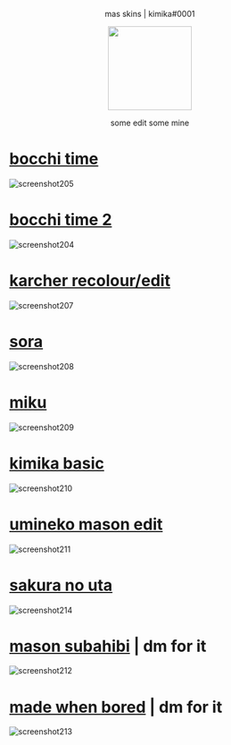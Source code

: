 <p align="center"> mas skins | kimika#0001
<p align="center">
<a href="https://osu.ppy.sh/users/21821366">
  <img src="https://a.ppy.sh/21821366?1669712909.jpeg"  
       width="150"
       height="150"></a>
<p align="center"> some edit some mine

# [bocchi time](https://subahibi.s-ul.eu/R3oIJKNH)
![screenshot205](https://user-images.githubusercontent.com/115696505/205909438-4f68caad-8698-4aa6-8131-53643b455e92.jpg)

# [bocchi time 2](https://subahibi.s-ul.eu/QtmX3kuD)
![screenshot204](https://user-images.githubusercontent.com/115696505/205910592-41ce4ad2-a605-468a-b805-1d10120e9cb7.jpg)

# [karcher recolour/edit](https://subahibi.s-ul.eu/YVt9IM1d)
![screenshot207](https://user-images.githubusercontent.com/115696505/205911813-82eae1c0-3bc7-4434-bd87-a3aa411b5fa5.jpg)

# [sora](https://subahibi.s-ul.eu/mB3FI42L)
![screenshot208](https://user-images.githubusercontent.com/115696505/205917038-0b9dc322-f82d-4ac1-acd1-39d8ac5c6234.jpg)

# [miku](https://subahibi.s-ul.eu/OJO75yKw)
![screenshot209](https://user-images.githubusercontent.com/115696505/205918542-d84f1b66-518d-40a0-802e-e041c174ca3e.jpg)

# [kimika basic](https://subahibi.s-ul.eu/5pseQMG8)
![screenshot210](https://user-images.githubusercontent.com/115696505/206012100-c5d16ee2-5edc-43a7-8a6f-64f714b22e3c.jpg)

# [umineko mason edit](https://subahibi.s-ul.eu/fqlDNEVg)
![screenshot211](https://user-images.githubusercontent.com/115696505/206013977-2adced76-7607-475a-8ca8-1735968bce7b.jpg)

# [sakura no uta]()
![screenshot214](https://user-images.githubusercontent.com/115696505/206022960-17c0d3a0-f82d-43b2-beb5-ea26164c2f47.jpg)
  
# [mason subahibi]() | dm for it
![screenshot212](https://user-images.githubusercontent.com/115696505/206018087-d5780a6e-a5e3-463d-86e0-70c9ec35e1ea.jpg)

# [made when bored]() | dm for it
![screenshot213](https://user-images.githubusercontent.com/115696505/206020866-45e6feb5-6bc5-40b5-aff9-b6676d7a8131.jpg)





